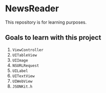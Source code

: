NewsReader
==========
This repository is for learning purposes. 

Goals to learn with this project
-------
1. `ViewController`
2. `UITableView`
3. `UIImage`
4. `NSURLRequest `
5. `UILabel`
6. `UITextView`
7. `UIWebView`
8. `JSONKit.h`

